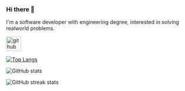 ### Hi there 👋

I'm a software developer with engineering degree, interested in solving realworld problems.


[<img src='https://cdn.jsdelivr.net/npm/simple-icons@3.0.1/icons/github.svg' alt='github' height='40'>](https://github.com/saeedrila)  

[![Top Langs](https://github-readme-stats.vercel.app/api/top-langs/?username=saeedrila)](https://github.com/anuraghazra/github-readme-stats)

![GitHub stats](https://github-readme-stats.vercel.app/api?username=saeedrila&show_icons=true&count_private=true)  

![GitHub streak stats](https://streak-stats.demolab.com/?user=saeedrila)  
